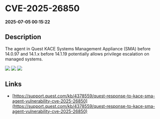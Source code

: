 # CVE-2025-26850

**2025-07-05 00:15:22**

## Description
The agent in Quest KACE Systems Management Appliance (SMA) before 14.0.97 and 14.1.x before 14.1.19 potentially allows privilege escalation on managed systems.

![](https://img.shields.io/static/v1?label=Score&message=9.3&color=red)
![](https://img.shields.io/static/v1?label=Severity&message=CRITICAL&color=red)
![](https://img.shields.io/static/v1?label=CWE&message=Auth&color=green)

## Links
- [https://support.quest.com/kb/4378559/quest-response-to-kace-sma-agent-vulnerability-cve-2025-26850](https://support.quest.com/kb/4378559/quest-response-to-kace-sma-agent-vulnerability-cve-2025-26850)
